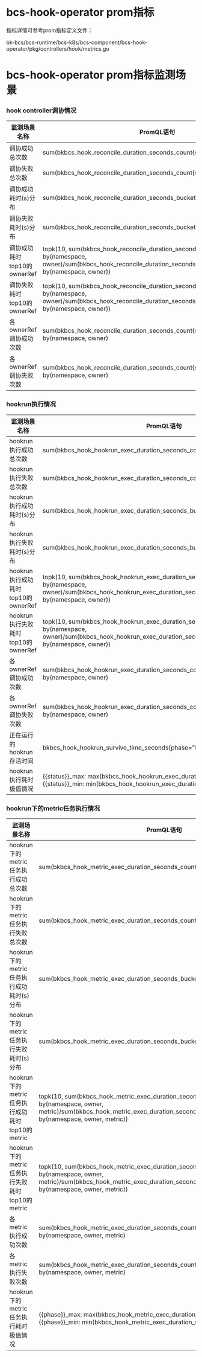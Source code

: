 

# bcs-hook-operator  prom指标

指标详情可参考prom指标定义文件：

bk-bcs/bcs-runtime/bcs-k8s/bcs-component/bcs-hook-operator/pkg/controllers/hook/metrics.go



# bcs-hook-operator prom指标监测场景



### hook controller调协情况

| 监测场景名称                | PromQL语句                                                   |
| --------------------------- | ------------------------------------------------------------ |
| 调协成功总次数              | sum(bkbcs_hook_reconcile_duration_seconds_count{status="success"}) |
| 调协失败总次数              | sum(bkbcs_hook_reconcile_duration_seconds_count{status="failure"}) |
| 调协成功耗时(s)分布         | sum(bkbcs_hook_reconcile_duration_seconds_bucket{status="success"}) by(le) |
| 调协失败耗时(s)分布         | sum(bkbcs_hook_reconcile_duration_seconds_bucket{status="failure"}) by(le) |
| 调协成功耗时top10的ownerRef | topk(10, sum(bkbcs_hook_reconcile_duration_seconds_sum{status="success"}) by(namespace, owner)/sum(bkbcs_hook_reconcile_duration_seconds_count{status="success"}) by(namespace, owner)) |
| 调协失败耗时top10的ownerRef | topk(10, sum(bkbcs_hook_reconcile_duration_seconds_sum{status="failure"}) by(namespace, owner)/sum(bkbcs_hook_reconcile_duration_seconds_count{status="failure"}) by(namespace, owner)) |
| 各ownerRef调协成功次数      | sum(bkbcs_hook_reconcile_duration_seconds_count{status="success"}) by(namespace, owner) |
| 各ownerRef调协失败次数      | sum(bkbcs_hook_reconcile_duration_seconds_count{status="failure"}) by(namespace, owner) |





### hookrun执行情况

| 监测场景名称                       | PromQL语句                                                   |
| ---------------------------------- | ------------------------------------------------------------ |
| hookrun执行成功总次数              | sum(bkbcs_hook_hookrun_exec_duration_seconds_count{status="success"}) |
| hookrun执行失败总次数              | sum(bkbcs_hook_hookrun_exec_duration_seconds_count{status="failure"}) |
| hookrun执行成功耗时(s)分布         | sum(bkbcs_hook_hookrun_exec_duration_seconds_bucket{status="success"}) by(le) |
| hookrun执行失败耗时(s)分布         | sum(bkbcs_hook_hookrun_exec_duration_seconds_bucket{status="failure"}) by(le) |
| hookrun执行成功耗时top10的ownerRef | topk(10, sum(bkbcs_hook_hookrun_exec_duration_seconds_sum{status="success"}) by(namespace, owner)/sum(bkbcs_hook_hookrun_exec_duration_seconds_count{status="success"}) by(namespace, owner)) |
| hookrun执行失败耗时top10的ownerRef | topk(10, sum(bkbcs_hook_hookrun_exec_duration_seconds_sum{status="failure"}) by(namespace, owner)/sum(bkbcs_hook_hookrun_exec_duration_seconds_count{status="failure"}) by(namespace, owner)) |
| 各ownerRef调协成功次数             | sum(bkbcs_hook_hookrun_exec_duration_seconds_count{status="success"}) by(namespace, owner) |
| 各ownerRef调协失败次数             | sum(bkbcs_hook_hookrun_exec_duration_seconds_count{status="failure"}) by(namespace, owner) |
| 正在运行的hookrun存活时间          | bkbcs_hook_hookrun_survive_time_seconds{phase="Running"}     |
| hookrun执行耗时极值情况            | {{status}}_max: max(bkbcs_hook_hookrun_exec_duration_seconds_max) by(status) {{status}}_min: min(bkbcs_hook_hookrun_exec_duration_seconds_max) by(status) |





### hookrun下的metric任务执行情况

| 监测场景名称                                   | PromQL语句                                                   |
| ---------------------------------------------- | ------------------------------------------------------------ |
| hookrun下的metric任务执行成功总次数            | sum(bkbcs_hook_metric_exec_duration_seconds_count{phase="Successful"}) |
| hookrun下的metric任务执行失败总次数            | sum(bkbcs_hook_metric_exec_duration_seconds_count{phase=~"Error\|Failed"} ) |
| hookrun下的metric任务执行成功耗时(s)分布       | sum(bkbcs_hook_metric_exec_duration_seconds_bucket{phase="Successful"}) by(le) |
| hookrun下的metric任务执行失败耗时(s)分布       | sum(bkbcs_hook_metric_exec_duration_seconds_bucket{phase=~"Error\|Failed"}) by(le) |
| hookrun下的metric任务执行成功耗时top10的metric | topk(10, sum(bkbcs_hook_metric_exec_duration_seconds_sum{phase="Successful"}) by(namespace, owner, metric)/sum(bkbcs_hook_metric_exec_duration_seconds_count{phase="Successful"}) by(namespace, owner, metric)) |
| hookrun下的metric任务执行失败耗时top10的metric | topk(10, sum(bkbcs_hook_metric_exec_duration_seconds_sum{phase=~"Error\|Failed"}) by(namespace, owner, metric)/sum(bkbcs_hook_metric_exec_duration_seconds_count{phase=~"Error\|Failed"}) by(namespace, owner, metric)) |
| 各metric执行成功次数                           | sum(bkbcs_hook_metric_exec_duration_seconds_count{phase="Successful"}) by(namespace, owner, metric) |
| 各metric执行失败次数                           | sum(bkbcs_hook_metric_exec_duration_seconds_count{phase=~"Error\|Failed"}) by(namespace, owner, metric) |
| hookrun下的metric任务执行耗时极值情况          | {{phase}}_max: max(bkbcs_hook_metric_exec_duration_seconds_max) by(phase) {{phase}}_min: min(bkbcs_hook_metric_exec_duration_seconds_min) by(phase) |


